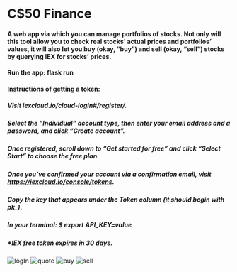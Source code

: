 # C$50 Finance
#### A web app via which you can manage portfolios of stocks. Not only will this tool allow you to check real stocks’ actual prices and portfolios’ values, it will also let you buy (okay, “buy”) and sell (okay, “sell”) stocks by querying IEX for stocks’ prices.
#### Run the app: flask run
#### Instructions of getting a token:
##### Visit iexcloud.io/cloud-login#/register/.
##### Select the “Individual” account type, then enter your email address and a password, and click “Create account”.
##### Once registered, scroll down to “Get started for free” and click “Select Start” to choose the free plan.
##### Once you’ve confirmed your account via a confirmation email, visit https://iexcloud.io/console/tokens.
##### Copy the key that appears under the Token column (it should begin with pk_).

##### In your terminal: $ export API_KEY=value
##### *IEX free token expires in 30 days.


![logIn](https://user-images.githubusercontent.com/101427135/225029769-2ce5a9be-3e8b-4f04-84d3-0b9b259330f4.jpeg)
![quote](https://user-images.githubusercontent.com/101427135/225029791-8bdf2299-db47-4b55-ba38-6304e652e185.jpeg)
![buy](https://user-images.githubusercontent.com/101427135/225029798-6b1c639e-e146-45b4-9759-1fa91291d08c.jpeg)
![sell](https://user-images.githubusercontent.com/101427135/225029814-014ecaef-1905-41de-865b-d41fc286a5ef.jpeg)
